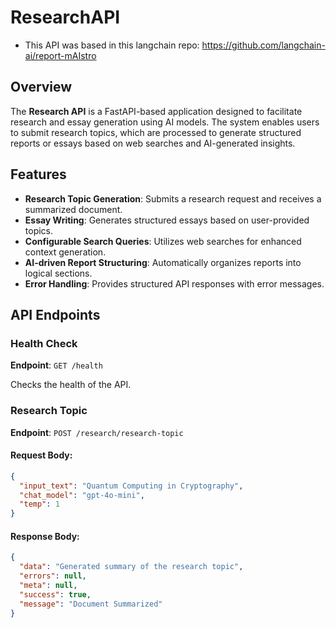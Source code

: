 # ResearchAPI
- This API was based in this langchain repo: https://github.com/langchain-ai/report-mAIstro



## Overview

The **Research API** is a FastAPI-based application designed to facilitate research and essay generation using AI models. The system enables users to submit research topics, which are processed to generate structured reports or essays based on web searches and AI-generated insights.

## Features

- **Research Topic Generation**: Submits a research request and receives a summarized document.
- **Essay Writing**: Generates structured essays based on user-provided topics.
- **Configurable Search Queries**: Utilizes web searches for enhanced context generation.
- **AI-driven Report Structuring**: Automatically organizes reports into logical sections.
- **Error Handling**: Provides structured API responses with error messages.

## API Endpoints

### **Health Check**
**Endpoint**: `GET /health`

Checks the health of the API.

### **Research Topic**
**Endpoint**: `POST /research/research-topic`

#### Request Body:
```json
{
  "input_text": "Quantum Computing in Cryptography",
  "chat_model": "gpt-4o-mini",
  "temp": 1
}
```

#### Response Body:
```json
{
  "data": "Generated summary of the research topic",
  "errors": null,
  "meta": null,
  "success": true,
  "message": "Document Summarized"
}
```

